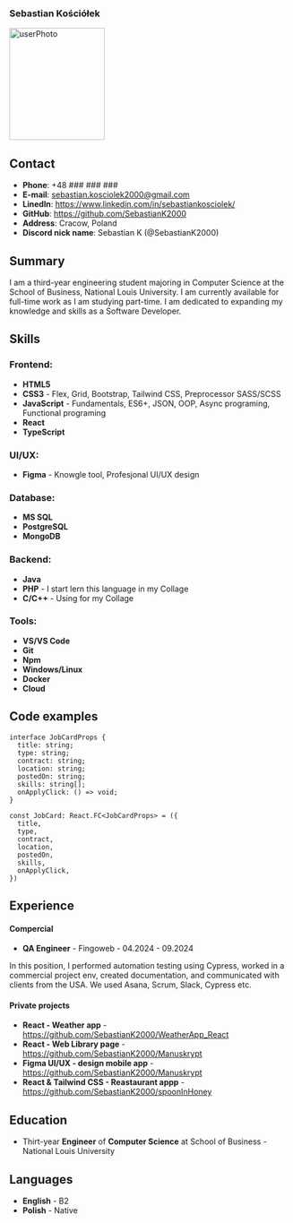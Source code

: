 

### Sebastian Kościółek

<img src="{{ site.baseurl }}/assets/photo.jpg" alt="userPhoto" width="170" height="200">


## Contact

- **Phone**: +48 ### ### ###
- **E-mail**: sebastian.kosciolek2000@gmail.com
- **Linedln**: https://www.linkedin.com/in/sebastiankosciolek/
- **GitHub**: https://github.com/SebastianK2000
- **Address**: Cracow, Poland
- **Discord nick name**: Sebastian K (@SebastianK2000)

## Summary

I am a third-year engineering student majoring in Computer Science at the School of Business, National Louis University. I am currently available for full-time work as I am studying part-time. I am dedicated to expanding my knowledge and skills as a Software Developer.

## Skills

### Frontend: 

- **HTML5** 
- **CSS3** - Flex, Grid, Bootstrap, Tailwind CSS, Preprocessor SASS/SCSS
- **JavaScript** - Fundamentals, ES6+, JSON, OOP, Async programing, Functional programing
- **React**
- **TypeScript**

### UI/UX: 

- **Figma** - Knowgle tool, Profesjonal UI/UX design

### Database: 

- **MS SQL**
- **PostgreSQL**
- **MongoDB**

### Backend: 

- **Java**
- **PHP** - I start lern this language in my Collage
- **C/C++** - Using for my Collage

### Tools: 

- **VS/VS Code**
- **Git** 
- **Npm**
- **Windows/Linux**
- **Docker** 
- **Cloud**

## Code examples

```
interface JobCardProps {
  title: string;
  type: string;
  contract: string;
  location: string;
  postedOn: string;
  skills: string[];
  onApplyClick: () => void;
}

const JobCard: React.FC<JobCardProps> = ({
  title,
  type,
  contract,
  location,
  postedOn,
  skills,
  onApplyClick,
})

```

## Experience

#### Compercial

- **QA Engineer** - Fingoweb - 04.2024 - 09.2024
  
In this position, I performed automation testing using Cypress, worked in a commercial project env, created documentation, and communicated with clients from the USA. We used Asana, Scrum, Slack, Cypress etc.

#### Private projects 

- **React - Weather app** - https://github.com/SebastianK2000/WeatherApp_React
- **React - Web Library page** - https://github.com/SebastianK2000/Manuskrypt
- **Figma UI/UX - design mobile app** - https://github.com/SebastianK2000/Manuskrypt
- **React & Tailwind CSS - Reastaurant appp** - https://github.com/SebastianK2000/spoonInHoney

## Education 

- Thirt-year **Engineer** of **Computer Science** at 
  School of Business - National Louis University

## Languages 

- **English** - B2
- **Polish** - Native